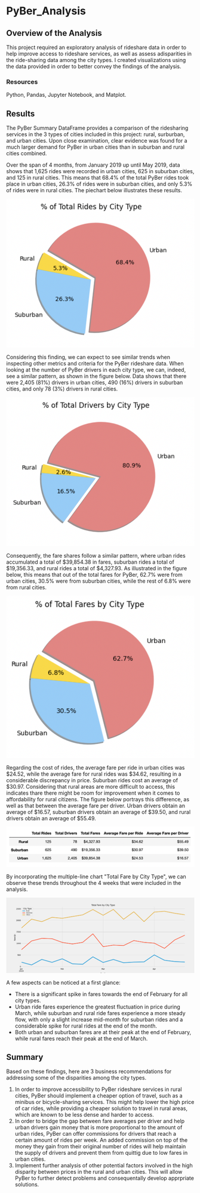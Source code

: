 # PyBer_Analysis
## Overview of the Analysis
This project required an exploratory analysis of rideshare data in order to help improve access to rideshare services, as well as assess adisparities in the ride-sharing data among the city types. I created visualizations using the data provided in order to better convey the findings of the analysis.


### Resources
Python, Pandas, Jupyter Notebook, and Matplot.


## Results
The PyBer Summary DataFrame provides a comparison of the ridesharing services in the 3 types of cities included in this project: rural, surburban, and urban cities. Upon close examination, clear evidence was found for a much larger demand for PyBer in urban cities than in suburban and rural cities combined.

Over the span of 4 months, from January 2019 up until May 2019, data shows that 1,625 rides were recorded in urban cities, 625 in suburban cities, and 125 in rural cities. This means that 68.4% of the total PyBer rides took place in urban cities, 26.3% of rides were in suburban cities, and only 5.3% of rides were in rural cities. The piechart below illustrates these results.

![Fig6](https://github.com/Irina-Preotescu/PyBer_Analysis/blob/4f4e28e07a9173592eac81fe74a0214a37c7ea85/Fig6.png)

Considering this finding, we can expect to see similar trends when inspecting other metrics and criteria for the PyBer rideshare data. When looking at the number of PyBer drivers in each city type, we can, indeed, see a similar pattern, as shown in the figure below. Data shows that there were 2,405 (81%) drivers in urban cities, 490 (16%) drivers in suburban cities, and only 78 (3%) drivers in rural cities.

![Fig7](https://github.com/Irina-Preotescu/PyBer_Analysis/blob/4f4e28e07a9173592eac81fe74a0214a37c7ea85/Fig7.png)

Consequently, the fare shares follow a similar pattern, where urban rides accumulated a total of $39,854.38 in fares, suburban rides a total of $19,356.33, and rural rides a total of $4,327.93. As illustrated in the figure below, this means that out of the total fares for PyBer, 62.7% were from urban cities, 30.5% were from suburban cities, while the rest of 6.8% were from rural cities.

![Fig5](https://github.com/Irina-Preotescu/PyBer_Analysis/blob/47187f0a5c8b375c63c269829303ea46d4a53de4/Fig5.png)

Regarding the cost of rides, the average fare per ride in urban cities was $24.52, while the average fare for rural rides was $34.62, resulting in a considerable discrepancy in price. Suburban rides cost an average of $30.97. Considering that rural areas are more difficult to access, this indicates thare there might be room for improvement when it comes to affordability for rural citizens. The figure below portrays this difference, as well as that between the average fare per driver. Urban drivers obtain an average of $16.57, suburban drivers obtain an average of $39.50, and rural drivers obtain an average of $55.49.

![Fig8](https://github.com/Irina-Preotescu/PyBer_Analysis/blob/5f526744273d500031448845d90a00ac87f26c77/Fig8.png)

By incorporating the multiple-line chart "Total Fare by City Type", we can observe these trends throughout the 4 weeks that were included in the analysis.

![PyBer_fare_summary.png](https://github.com/Irina-Preotescu/PyBer_Analysis/blob/b21da8e4f9643a3754bbee2c424e9680b6defd76/PyBer_fare_summary.png)

A few aspects can be noticed at a first glance:
* There is a significant spike in fares towards the end of February for all city types.
* Urban ride fares experience the greatest fluctuation in price during March, while suburban and rural ride fares experience a more steady flow, with only a slight increase mid-month for suburban rides and a considerable spike for rural rides at the end of the month.
* Both urban and suburban fares are at their peak at the end of February, while rural fares reach their peak at the end of March.

## Summary
Based on these findings, here are 3 business recommendations for addressing some of the disparities among the city types.
1. In order to improve accessibility to PyBer rideshare services in rural cities, PyBer should implement a cheaper option of travel, such as a minibus or bicycle-sharing services. This might help lower the high price of car rides, while providing a cheaper solution to travel in rural areas, which are known to be less dense and harder to access.
2. In order to bridge the gap between fare averages per driver and help urban drivers gain money that is more proportional to the amount of urban rides, PyBer can offer commissions for drivers that reach a certain amount of rides per week. An added commission on top of the money they gain from their original number of rides will help maintain the supply of drivers and prevent them from quittig due to low fares in urban cities.
3. Implement further analysis of other potential factors involved in the high disparity between prices in the rural and urban cities. This will allow PyBer to further detect problems and consequentally develop apprpriate solutions. 
